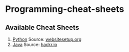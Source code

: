 # Programming-cheat-sheets


## Available Cheat Sheets
1. <a href="https://github.com/Yaseen549/Programming-cheat-sheets/blob/main/Cheat-Sheets/Python-Cheat-Sheet.pdf">Python</a> 
Source: <a href="https://websitesetup.org/python-cheat-sheet/">websitesetup.org</a>
3. <a href="https://github.com/Yaseen549/Programming-cheat-sheets/blob/main/Cheat-Sheets/Java-Cheat-Sheet.pdf">Java</a> 
Source: <a href="https://hackr.io/blog/java-cheat-sheet">hackr.io</a>

